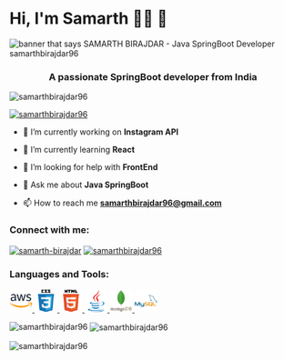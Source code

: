 # Hi, I'm Samarth 👋🏾 👩

<img src="https://raw.githubusercontent.com/samarthbirajdar96/samarthbirajdar96/master/gh-header-image-cropped.png" alt="banner that says SAMARTH BIRAJDAR - Java SpringBoot Developer samarthbirajdar96">

<h3 align="center">A passionate SpringBoot developer from India</h3>

<p align="left"> <img src="https://komarev.com/ghpvc/?username=samarthbirajdar96&label=Profile%20views&color=0e75b6&style=flat" alt="samarthbirajdar96" /> </p>

<p align="left"> <a href="https://github.com/ryo-ma/github-profile-trophy"><img src="https://github-profile-trophy.vercel.app/?username=samarthbirajdar96" alt="samarthbirajdar96" /></a> </p>

- 🔭 I’m currently working on **Instagram API**

- 🌱 I’m currently learning **React**

- 🤝 I’m looking for help with **FrontEnd**

- 💬 Ask me about **Java SpringBoot**

- 📫 How to reach me **samarthbirajdar96@gmail.com**

<h3 align="left">Connect with me:</h3>
<p align="left">
<a href="https://linkedin.com/in/samarth-birajdar" target="blank"><img align="center" src="https://raw.githubusercontent.com/rahuldkjain/github-profile-readme-generator/master/src/images/icons/Social/linked-in-alt.svg" alt="samarth-birajdar" height="30" width="40" /></a>
<a href="https://www.leetcode.com/samarthbirajdar96" target="blank"><img align="center" src="https://raw.githubusercontent.com/rahuldkjain/github-profile-readme-generator/master/src/images/icons/Social/leet-code.svg" alt="samarthbirajdar96" height="30" width="40" /></a>
</p>

<h3 align="left">Languages and Tools:</h3>
<p align="left"> <a href="https://aws.amazon.com" target="_blank" rel="noreferrer"> <img src="https://raw.githubusercontent.com/devicons/devicon/master/icons/amazonwebservices/amazonwebservices-original-wordmark.svg" alt="aws" width="40" height="40"/> </a> <a href="https://www.w3schools.com/css/" target="_blank" rel="noreferrer"> <img src="https://raw.githubusercontent.com/devicons/devicon/master/icons/css3/css3-original-wordmark.svg" alt="css3" width="40" height="40"/> </a> <a href="https://www.w3.org/html/" target="_blank" rel="noreferrer"> <img src="https://raw.githubusercontent.com/devicons/devicon/master/icons/html5/html5-original-wordmark.svg" alt="html5" width="40" height="40"/> </a> <a href="https://www.java.com" target="_blank" rel="noreferrer"> <img src="https://raw.githubusercontent.com/devicons/devicon/master/icons/java/java-original.svg" alt="java" width="40" height="40"/> </a> <a href="https://www.mongodb.com/" target="_blank" rel="noreferrer"> <img src="https://raw.githubusercontent.com/devicons/devicon/master/icons/mongodb/mongodb-original-wordmark.svg" alt="mongodb" width="40" height="40"/> </a> <a href="https://www.mysql.com/" target="_blank" rel="noreferrer"> <img src="https://raw.githubusercontent.com/devicons/devicon/master/icons/mysql/mysql-original-wordmark.svg" alt="mysql" width="40" height="40"/> </a> </p>

<p><img align="left" src="https://github-readme-stats.vercel.app/api/top-langs?username=samarthbirajdar96&show_icons=true&locale=en&layout=compact" alt="samarthbirajdar96" /></p>

<p>&nbsp;<img align="center" src="https://github-readme-stats.vercel.app/api?username=samarthbirajdar96&show_icons=true&locale=en" alt="samarthbirajdar96" /></p>

<p><img align="center" src="https://github-readme-streak-stats.herokuapp.com/?user=samarthbirajdar96&" alt="samarthbirajdar96" /></p>
